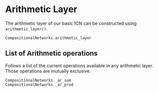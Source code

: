 # Arithmetic Layer

The arithmetic layer of our basic ICN can be constructed using `arithmetic_layer()`.


```@docs
CompositionalNetworks.arithmetic_layer
```

## List of Arithmetic operations 

Follows a list of the current operations available in any arithmetic layer. Those operations are mutually exclusive.

```@docs
CompositionalNetworks._ar_sum
CompositionalNetworks._ar_prod
```
